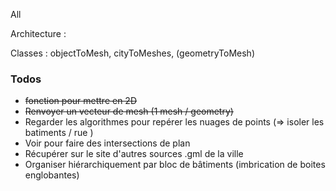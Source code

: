 All

Architecture :

Classes : objectToMesh, cityToMeshes, (geometryToMesh)

### Todos

 - ~~fonction pour mettre en 2D~~
 - ~~Renvoyer un vecteur de mesh (1 mesh / geometry)~~
 - Regarder les algorithmes pour repérer les nuages de points (=> isoler les batiments / rue )
 - Voir pour faire des intersections de plan
 - Récupérer sur le site d'autres sources .gml de la ville
 - Organiser hiérarchiquement par bloc de bâtiments (imbrication de boites englobantes)
